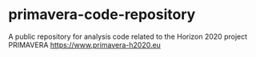 # primavera-code-repository
A public repository for analysis code related to the Horizon 2020 project PRIMAVERA 
https://www.primavera-h2020.eu
